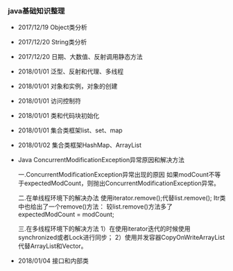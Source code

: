 ### java基础知识整理

* 2017/12/19 Object类分析
* 2017/12/20 String类分析
* 2017/12/20 日期、大数值、反射调用静态方法
* 2018/01/01 泛型、反射和代理、多线程
* 2018/01/01 对象和实例，对象的创建
* 2018/01/01 访问控制符
* 2018/01/01 类和代码块初始化
* 2018/01/01 集合类框架list、set、map
* 2018/01/02 集合类框架HashMap、ArrayList

* Java ConcurrentModificationException异常原因和解决方法 

    一.ConcurrentModificationException异常出现的原因
    如果modCount不等于expectedModCount，则抛出ConcurrentModificationException异常。
    
    二.在单线程环境下的解决办法
    使用iterator.remove();代替list.remove();
    Itr类中也给出了一个remove()方法：
    较list.remove()方法多了expectedModCount = modCount;
      
    三.在多线程环境下的解决方法
    1）在使用iterator迭代的时候使用synchronized或者Lock进行同步； 
    2）使用并发容器CopyOnWriteArrayList代替ArrayList和Vector。
    
* 2018/01/04 接口和内部类    